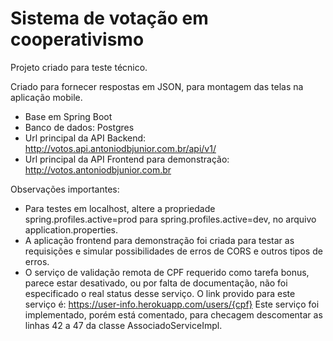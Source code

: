 # Sistema de votação em cooperativismo
Projeto criado para teste técnico.

Criado para fornecer respostas em JSON, para montagem das telas na aplicação mobile. 

- Base em Spring Boot
- Banco de dados: Postgres
- Url principal da API Backend: http://votos.api.antoniodbjunior.com.br/api/v1/
- Url principal da API Frontend para demonstração: http://votos.antoniodbjunior.com.br

Observações importantes:
- Para testes em localhost, altere a propriedade spring.profiles.active=prod para spring.profiles.active=dev, no arquivo application.properties.
- A aplicação frontend para demonstração foi criada para testar as requisições e simular possibilidades de erros de CORS e outros tipos de erros.
- O serviço de validação remota de CPF requerido como tarefa bonus, parece estar desativado, ou por falta de documentação, não foi especificado o real status desse serviço. O link provido para este serviço é: https://user-info.herokuapp.com/users/{cpf}
Este serviço foi implementado, porém está comentado, para checagem descomentar as linhas 42 a 47 da classe AssociadoServiceImpl.
